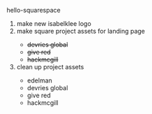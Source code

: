 hello-squarespace
<ol>
<li>make new isabelklee logo</li>
<li>make square project assets for landing page</li>
  <ul>
  <li><s>devries global</s></li>
  <li><s>give red</s></li>
  <li><s>hackmcgill</s></li>
  </ul>
<li>clean up project assets</li>
  <ul>
  <li>edelman</li>
  <li>devries global</li>
  <li>give red</li>
  <li>hackmcgill</li>
  </ul>
  
  <!-- add illustration, photography, and iconography as nav links -->
